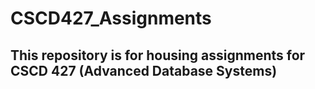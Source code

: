 # CSCD427_Assignments

## This repository is for housing assignments for CSCD 427 (Advanced Database Systems)
